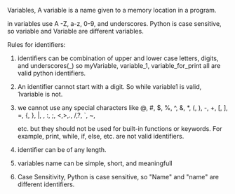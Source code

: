 Variables, A variable is a name given to a memory location in a program.

in variables use A -Z, a-z, 0-9, and underscores. Python is case sensitive, so variable and     Variable are different variables.
 
 
 Rules for identifiers:

 1. identifiers can be combination of upper and lower case letters, digits, and underscores(_)
    so myVariable, variable_1, variable_for_print all are valid python identifiers.

 2. An identifier cannot start with a digit. So while variable1 is valid, 1variable is not.

 3. we cannot use any special characters like @, #, $, %, ^, &, *, (, ), -, +, [, ], =,
    {, }, |, \, :, ;, <,>,., /,?, `, ~,

    etc. but they should not be used for built-in functions or keywords. For example, print, 
    while, if, else, etc. are not valid identifiers.

 4. identifier can be of any length.

 5. variables name can be simple, short, and meaningfull

 6. Case Sensitivity, Python is case sensitive, so "Name" and "name" are different identifiers.

 